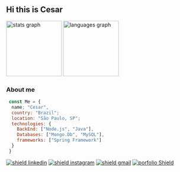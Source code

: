 ## Hi this is Cesar


<div align="left">
  <img src="https://github-readme-stats.vercel.app/api?username=CesarFSJunior&hide_title=false&hide_rank=false&show_icons=true&include_all_commits=true&count_private=true&disable_animations=false&theme=dracula&locale=en&hide_border=false" height="150" alt="stats graph"  />
  <img src="https://github-readme-stats.vercel.app/api/top-langs?username=CesarFSJunior&locale=en&hide_title=false&layout=compact&card_width=320&langs_count=5&theme=dracula&hide_border=false" height="150" alt="languages graph"  />
</div>

### About me

<!-- 
🎓  Hi this is Cesar

😀  I am a second period computer science student -->

``` js
 const Me = {
  name; "Cesar",
  country: "Brazil";
  location: "São Paulo, SP"; 
  technologies: {
    BackEnd: ["Node.js", "Java"],
    Databases: ["Mongo.Db", "MySQL"],
    frameworks: ["Spring Framework"]
  }
 }

```


<a href="https://www.linkedin.com/in/cesar-francisco/" target="_blank"><img src="https://img.shields.io/badge/LinkedIn-0077B5?style=for-the-badge&logo=linkedin&logoColor=white" alt="shield linkedin"></img></a>
<a href="https://www.instagram.com/cesar.fsj/?hl=pt-br" target="_blank"><img src="https://img.shields.io/badge/Instagram-E4405F?style=for-the-badge&logo=instagram&logoColor=white" alt="shield instagram"></img></a>
<a href="mailto:cesarfsjunior@hotmail.com" target="_blank"><img src="https://img.shields.io/badge/Gmail-D14836?style=for-the-badge&logo=gmail&logoColor=white" alt="shield gmail"></img></a>
<a href="https://cesarfsjunior.github.io/Portfolio/" target="_blank"><img src="https://img.shields.io/badge/website-000000?style=for-the-badge&logo=About.me&logoColor=white" alt="porfolio Shield"></img></a>
